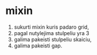 # mixin

1. sukurti mixin kuris padaro grid,
2. pagal nutylejima stulpeliu yra 3
3. galima pakeisti stulpeliu skaiciu,
4. galima pakeisti gap.
